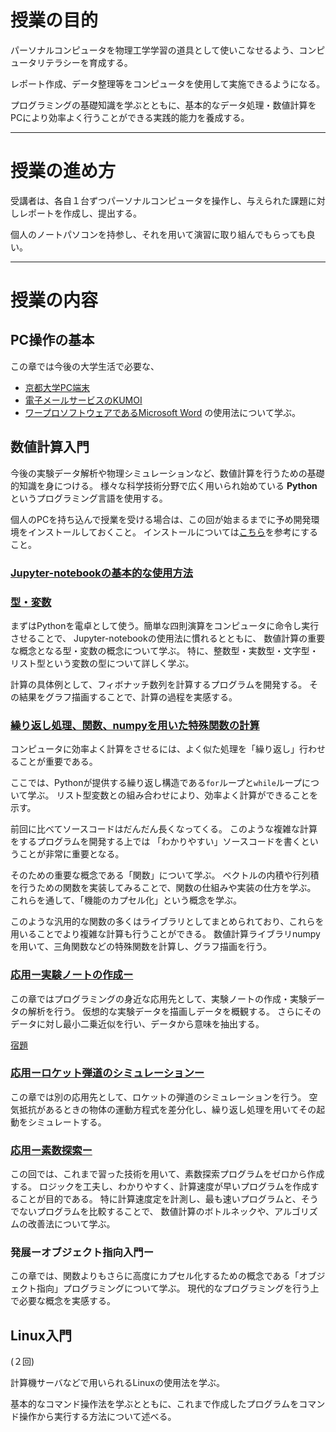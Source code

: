 # 授業の目的
パーソナルコンピュータを物理工学学習の道具として使いこなせるよう、コンピュータリテラシーを育成する。

レポート作成、データ整理等をコンピュータを使用して実施できるようになる。

プログラミングの基礎知識を学ぶとともに、基本的なデータ処理・数値計算をPCにより効率よく行うことができる実践的能力を養成する。


---------------------------------
# 授業の進め方

受講者は、各自１台ずつパーソナルコンピュータを操作し、与えられた課題に対しレポートを作成し、提出する。

個人のノートパソコンを持参し、それを用いて演習に取り組んでもらっても良い。


---------------------------------
# 授業の内容

## PC操作の基本
この章では今後の大学生活で必要な、
+ [京都大学PC端末](src/chapter01.md)
+ [電子メールサービスのKUMOI](src/chapter02.md)
+ [ワープロソフトウェアであるMicrosoft Word](src/chapter03.md)
の使用法について学ぶ。




## 数値計算入門
今後の実験データ解析や物理シミュレーションなど、数値計算を行うための基礎的知識を身につける。
様々な科学技術分野で広く用いられ始めている **Python** というプログラミング言語を使用する。

個人のPCを持ち込んで授業を受ける場合は、この回が始まるまでに予め開発環境をインストールしておくこと。
インストールについては[こちら](src/chapter04.md)を参考にすること。


### [Jupyter-notebookの基本的な使用方法](src/chapter05.md)

### [型・変数](http://nbviewer.jupyter.org/github/Johokiso-enshu/textbook/blob/master/src/chapter06.ipynb)

まずはPythonを電卓として使う。簡単な四則演算をコンピュータに命令し実行させることで、
Jupyter-notebookの使用法に慣れるとともに、
数値計算の重要な概念となる型・変数の概念について学ぶ。
特に、整数型・実数型・文字型・リスト型という変数の型について詳しく学ぶ。

計算の具体例として、フィボナッチ数列を計算するプログラムを開発する。
その結果をグラフ描画することで、計算の過程を実感する。


<!--(src/chapter06.ipynb)-->

### [繰り返し処理、関数、numpyを用いた特殊関数の計算](http://nbviewer.jupyter.org/github/Johokiso-enshu/textbook/blob/master/src/chapter07.ipynb)

コンピュータに効率よく計算をさせるには、よく似た処理を「繰り返し」行わせることが重要である。

ここでは、Pythonが提供する繰り返し構造である`for`ループと`while`ループについて学ぶ。
リスト型変数との組み合わせにより、効率よく計算ができることを示す。

前回に比べてソースコードはだんだん長くなってくる。
このような複雑な計算をするプログラムを開発する上では
「わかりやすい」ソースコードを書くということが非常に重要となる。

そのための重要な概念である「関数」について学ぶ。
ベクトルの内積や行列積を行うための関数を実装してみることで、関数の仕組みや実装の仕方を学ぶ。
これらを通して、「機能のカプセル化」という概念を学ぶ。

このような汎用的な関数の多くはライブラリとしてまとめられており、これらを用いることでより複雑な計算も行うことができる。
数値計算ライブラリnumpyを用いて、三角関数などの特殊関数を計算し、グラフ描画を行う。


### [応用ー実験ノートの作成ー](http://nbviewer.jupyter.org/github/Johokiso-enshu/textbook/blob/master/src/chapter08.ipynb)

この章ではプログラミングの身近な応用先として、実験ノートの作成・実験データの解析を行う。
仮想的な実験データを描画しデータを概観する。
さらにそのデータに対し最小二乗近似を行い、データから意味を抽出する。

[宿題](chapter09.md)

### [応用ーロケット弾道のシミュレーションー](http://nbviewer.jupyter.org/github/Johokiso-enshu/textbook/blob/master/src/chapter10.ipynb)

この章では別の応用先として、ロケットの弾道のシミュレーションを行う。
空気抵抗があるときの物体の運動方程式を差分化し、繰り返し処理を用いてその起動をシミュレートする。


### [応用ー素数探索ー](http://nbviewer.jupyter.org/github/Johokiso-enshu/textbook/blob/master/src/chapter11.ipynb)

この回では、これまで習った技術を用いて、素数探索プログラムをゼロから作成する。
ロジックを工夫し、わかりやすく、計算速度が早いプログラムを作成することが目的である。
特に計算速度定を計測し、最も速いプログラムと、そうでないプログラムを比較することで、
数値計算のボトルネックや、アルゴリズムの改善法について学ぶ。

### 発展ーオブジェクト指向入門ー
この章では、関数よりもさらに高度にカプセル化するための概念である「オブジェクト指向」プログラミングについて学ぶ。
現代的なプログラミングを行う上で必要な概念を実感する。

## Linux入門
(２回)

計算機サーバなどで用いられるLinuxの使用法を学ぶ。

基本的なコマンド操作法を学ぶとともに、これまで作成したプログラムをコマンド操作から実行する方法について述べる。
